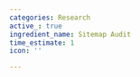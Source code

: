 ```yaml
---
categories: Research
active_: true
ingredient_name: Sitemap Audit
time_estimate: 1
icon: ''

---
```

